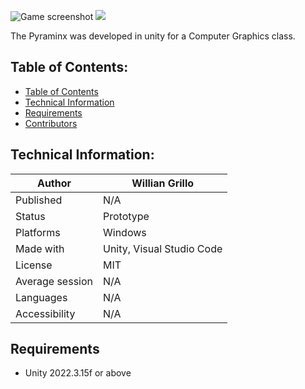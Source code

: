 ![Game screenshot](.github/assets/banner.gif)
<a href="https://donate.stripe.com/7sI29F4lo7Pt80g28a"><img src="https://img.shields.io/badge/Donate-Stripe-ff4757"></a>

The Pyraminx was developed in unity for a Computer Graphics class.

## Table of Contents:

- [Table of Contents](#table-of-contents)
- [Technical Information](#technical-information)
- [Requirements](#requirements)
- [Contributors](#contributors)

## Technical Information:

| Author          | Willian Grillo |
| --------------- | ------------------------------------------------------------------------------------ |
| Published       | N/A                                                                                  |
| Status          | Prototype                                                                            |
| Platforms       | Windows                                                                              |
| Made with       | Unity, Visual Studio Code                                                            |
| License         | MIT                                                                                  |
| Average session | N/A                                                                                  |
| Languages       | N/A                                                                                  |
| Accessibility   | N/A                                                                                  |

## Requirements

- Unity 2022.3.15f or above


